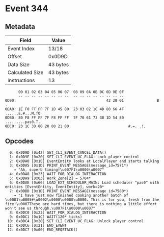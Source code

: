 # Event 344

## Metadata

| Field           | Value    |
|-----------------|----------|
| Event Index     | 13/18    |
| Offset          | 0x0D9D   |
| Data Size       | 43 bytes |
| Calculated Size | 43 bytes |
| Instructions    | 13       |

```
      00 01 02 03 04 05 06 07  08 09 0A 0B 0C 0D 0E 0F
      -- -- -- -- -- -- -- --  -- -- -- -- -- -- -- --
0D90:                                         42 20 01               B .
0DA0: 1E F0 FF FF 7F 1D 45 80  23 03 02 10 4D 80 66 4F  ......E.#...M.fO
0DB0: 80 F8 FF FF 7F F8 FF FF  7F 70 61 73 30 1D 54 80  .........pas0.T.
0DC0: 23 1C 3D 80 20 00 21 00                           #.=. .!.        
```

## Opcodes

```
  0: 0x0D9D [0x42] SET_CLI_EVENT_CANCEL_DATA()
  1: 0x0D9E [0x20] SET_CLI_EVENT_UC_FLAG: Lock player control
  2: 0x0DA0 [0x1E] EventEntity looks at LocalPlayer and starts talking
  3: 0x0DA5 [0x1D] PRINT_EVENT_MESSAGE(message_id=7571*)
    → "Ah, superb timing!\u007F1\u0000\u0007"
  4: 0x0DA8 [0x23] WAIT_FOR_DIALOG_INTERACTION
  5: 0x0DA9 [0x03] Work_Zone[2] = 5704*
  6: 0x0DAE [0x66] LOAD_EXT_SCHEDULER_MAIN: Load scheduler "pas0" with entities [EventEntity, EventEntity], work=20*
  7: 0x0DBD [0x1D] PRINT_EVENT_MESSAGE(message_id=7580*)
    → "I have just now finished cooking another batch of \u0001\u0005#\u0002\u0000\u0000\u0000. This is for you, fresh from the fire!\u0007These are hard times, but there is nothing a little effort won't see us through.\u007F1\u0000\u0007"
  8: 0x0DC0 [0x23] WAIT_FOR_DIALOG_INTERACTION
  9: 0x0DC1 [0x1C] WAIT(120* ticks)
 10: 0x0DC4 [0x20] SET_CLI_EVENT_UC_FLAG: Unlock player control
 11: 0x0DC6 [0x21] END_EVENT
 12: 0x0DC7 [0x00] END_REQSTACK()
```
